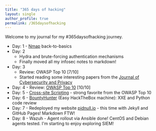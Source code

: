 ```yaml
---
title: "365 days of hacking"
layout: single
author_profile: true
permalink: /365daysofhacking
---
```


Welcome to my journal for my #365daysofhacking journey.

- Day: 1 - [Nmap](https://tryhackme.com/room/furthernmap) back-to-basics
- Day: 2
    - Hydra and brute-forcing authentication mechanisms
    - Finally moved all my infosec notes to markdown!
- Day: 3
    - Review: OWASP Top 10 [7/10]
    - Started reading some interesting papers from the [Journal of Cybersecurity and Privacy](https://www.mdpi.com/journal/jcp)
- Day: 4 -  Review: [OWASP Top 10](https://tryhackme.com/room/owasptop10) [10/10]
- Day: 5 - [Cross-site Scripting](https://tryhackme.com/room/xss) - strong favorite from the OWASP Top 10
- Day: 6 - [BountyHunter](https://www.hackthebox.eu/achievement/machine/429896/359) (Easy HackTheBox machine): XXE and Python code review
- Day: 7 -  Redeployed my website [pidnull.io](https://pidnull.io) - this time with Jekyll and GitHub Pages! Markdown FTW!
- Day: 8 - Wazuh - Agent rollout via Ansible done! CentOS and Debian agents tested. I'm starting to enjoy exploring SIEM!
